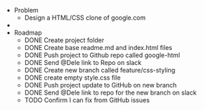 - Problem
	- Design a HTML/CSS clone of google.com
-
- Roadmap
	- DONE Create project folder
	- DONE Create base readme.md and index.html files
	- DONE Push project to Github repo called google-html
	- DONE Send @Dele link to Repo on slack
	- DONE Create new branch called feature/css-styling
	- DONE create empty style.css file
	- DONE Push project update to GitHub on new branch
	- DONE Send @Dele link to repo for the new branch on slack
	- TODO Confirm I can fix from GitHub issues